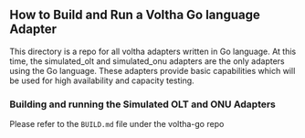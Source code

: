 ## How to Build and Run a Voltha Go language Adapter

This directory is a repo for all voltha adapters written in Go language.  At this time, the simulated_olt and 
simulated_onu adapters are the only adapters using the Go language.  These adapters provide basic capabilities
which will be used for high availability and capacity testing.

### Building and running the Simulated OLT and ONU Adapters

Please refer to the ```BUILD.md``` file under the voltha-go repo

